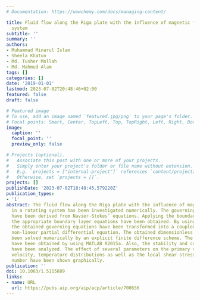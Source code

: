```yaml
---
# Documentation: https://wowchemy.com/docs/managing-content/

title: Fluid flow along the Riga plate with the influence of magnetic force in a rotating
  system
subtitle: ''
summary: ''
authors:
- Muhammad Minarul Islam
- Sheela Khatun
- Md. Tusher Mollah
- Md. Mahmud Alam
tags: []
categories: []
date: '2019-01-01'
lastmod: 2023-07-02T20:48:46+02:00
featured: false
draft: false

# Featured image
# To use, add an image named `featured.jpg/png` to your page's folder.
# Focal points: Smart, Center, TopLeft, Top, TopRight, Left, Right, BottomLeft, Bottom, BottomRight.
image:
  caption: ''
  focal_point: ''
  preview_only: false

# Projects (optional).
#   Associate this post with one or more of your projects.
#   Simply enter your project's folder or file name without extension.
#   E.g. `projects = ["internal-project"]` references `content/project/deep-learning/index.md`.
#   Otherwise, set `projects = []`.
projects: []
publishDate: '2023-07-02T18:48:45.579220Z'
publication_types:
- '1'
abstract: The fluid flow along the Riga plate with the influence of magnetic force
  in a rotating system has been investigated numerically. The governing equations
  have been derived from Navier-Stokes’ equations. Applying the boundary layer approximation,
  the appropriate boundary layer equations have been obtained. By using a usual transformation,
  the obtained governing equations have been transformed into a coupled dimensionless
  non-linear partial differential equation. The obtained dimensionless equations have
  been solved numerically by an explicit finite difference scheme. The simulated results
  have been obtained by using MATLAB R2015a. Also, the stability and convergence criteria
  have been analyzed. The effect of several parameters on the primary velocity, secondary
  velocity, temperature distributions as well as the local shear stress and the Nusselt
  number have been shown graphically.
publication: ''
doi: 10.1063/1.5115889
links:
- name: URL
  url: https://pubs.aip.org/aip/acp/article/700656
---
```

